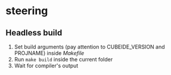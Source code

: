 # steering

## Headless build
 1. Set build arguments (pay attention to CUBEIDE_VERSION and PROJNAME) inside _Makefile_
 2. Run `make build` inside the current folder
 3. Wait for compiler's output

